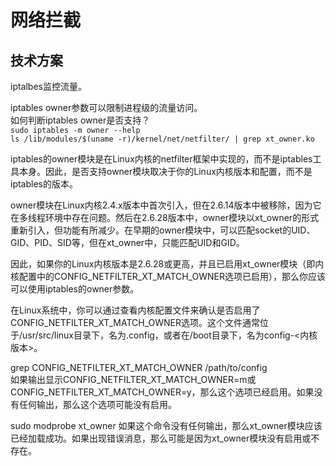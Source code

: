 # 网络拦截

## 技术方案
iptalbes监控流量。  

iptables owner参数可以限制进程级的流量访问。  
如何判断iptables owner是否支持？  
`sudo iptables -m owner --help`  
`ls /lib/modules/$(uname -r)/kernel/net/netfilter/ | grep xt_owner.ko`

iptables的owner模块是在Linux内核的netfilter框架中实现的，而不是iptables工具本身。因此，是否支持owner模块取决于你的Linux内核版本和配置，而不是iptables的版本。

owner模块在Linux内核2.4.x版本中首次引入，但在2.6.14版本中被移除，因为它在多线程环境中存在问题。然后在2.6.28版本中，owner模块以xt_owner的形式重新引入，但功能有所减少。在早期的owner模块中，可以匹配socket的UID、GID、PID、SID等，但在xt_owner中，只能匹配UID和GID。

因此，如果你的Linux内核版本是2.6.28或更高，并且已启用xt_owner模块（即内核配置中的CONFIG_NETFILTER_XT_MATCH_OWNER选项已启用），那么你应该可以使用iptables的owner参数。

在Linux系统中，你可以通过查看内核配置文件来确认是否启用了CONFIG_NETFILTER_XT_MATCH_OWNER选项。这个文件通常位于/usr/src/linux目录下，名为.config，或者在/boot目录下，名为config-<内核版本>。

grep CONFIG_NETFILTER_XT_MATCH_OWNER /path/to/config  
如果输出显示CONFIG_NETFILTER_XT_MATCH_OWNER=m或CONFIG_NETFILTER_XT_MATCH_OWNER=y，那么这个选项已经启用。如果没有任何输出，那么这个选项可能没有启用。

sudo modprobe xt_owner
如果这个命令没有任何输出，那么xt_owner模块应该已经加载成功。如果出现错误消息，那么可能是因为xt_owner模块没有启用或不存在。